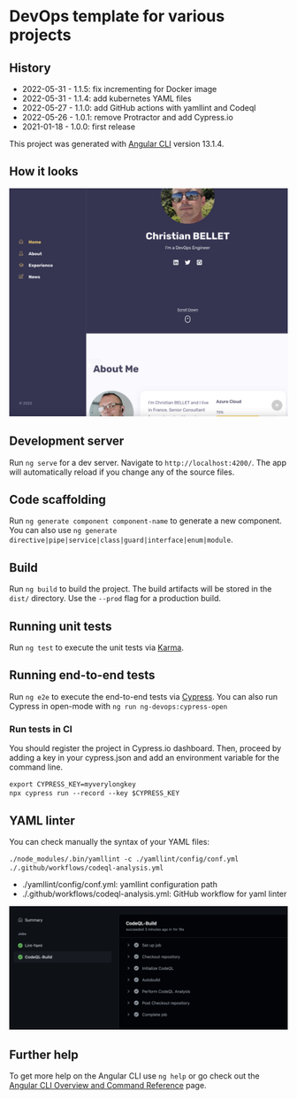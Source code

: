 # DevOps template for various projects

## History

- 2022-05-31 - 1.1.5: fix incrementing for Docker image
- 2022-05-31 - 1.1.4: add kubernetes YAML files
- 2022-05-27 - 1.1.0: add GitHub actions with yamllint and Codeql
- 2022-05-26 - 1.0.1: remove Protractor and add Cypress.io
- 2021-01-18 - 1.0.0: first release

This project was generated with [Angular CLI](https://github.com/angular/angular-cli) version 13.1.4.

## How it looks

![ng-devops app](https://raw.githubusercontent.com/christi4n/ng-devops/master/assets/ng-devops-screen-1.png)
## Development server

Run `ng serve` for a dev server. Navigate to `http://localhost:4200/`. The app will automatically reload if you change any of the source files.

## Code scaffolding

Run `ng generate component component-name` to generate a new component. You can also use `ng generate directive|pipe|service|class|guard|interface|enum|module`.

## Build

Run `ng build` to build the project. The build artifacts will be stored in the `dist/` directory. Use the `--prod` flag for a production build.

## Running unit tests

Run `ng test` to execute the unit tests via [Karma](https://karma-runner.github.io).

## Running end-to-end tests

Run `ng e2e` to execute the end-to-end tests via [Cypress](https://www.cypress.io/).
You can also run Cypress in open-mode with `ng run ng-devops:cypress-open`

### Run tests in CI

You should register the project in Cypress.io dashboard. Then, proceed by adding a key in your cypress.json and add an environment variable for the command line.

    export CYPRESS_KEY=myverylongkey
    npx cypress run --record --key $CYPRESS_KEY

## YAML linter

You can check manually the syntax of your YAML files:

    ./node_modules/.bin/yamllint -c ./yamllint/config/conf.yml ./.github/workflows/codeql-analysis.yml

- ./yamllint/config/conf.yml: yamllint configuration path
- ./.github/workflows/codeql-analysis.yml: GitHub workflow for yaml linter

![ng-devops app](https://raw.githubusercontent.com/christi4n/ng-devops/master/assets/ng-devops-screen-2.png)

## Further help

To get more help on the Angular CLI use `ng help` or go check out the [Angular CLI Overview and Command Reference](https://angular.io/cli) page.
